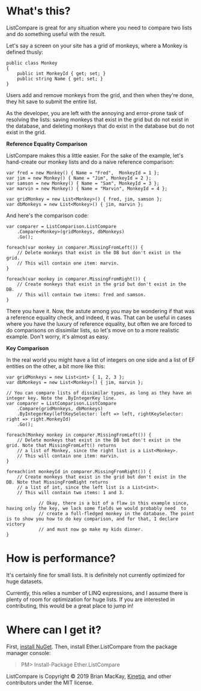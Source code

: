 What's this?
==============

ListCompare is great for any situation where you need to compare two lists and do something useful with the result. 

Let's say a screen on your site has a grid of monkeys, where a Monkey is defined thusly: 

    public class Monkey
    {
        public int MonkeyId { get; set; }
        public string Name { get; set; }
    }

Users add and remove monkeys from the grid, and then when they're done, they hit save to submit the entire list. 

As the developer, you are left with the annoying and error-prone task of resolving the lists: saving monkeys that exist in the grid but do not exist in the database, and deleting monkeys that do exist in the database but do not exist in the grid.

**Reference Equality Comparison**

ListCompare makes this a little easier. For the sake of the example, let's hand-create our monkey lists and do a naive reference comparison:  

	var fred = new Monkey() { Name = "Fred",  MonkeyId = 1 };
	var jim = new Monkey() { Name = "Jim", MonkeyId = 2 };
	var samson = new Monkey() { Name = "Sam", MonkeyId = 3 };
	var marvin = new Monkey() { Name = "Marvin", MonkeyId = 4 };

	var gridMonkey = new List<Monkey>() { fred, jim, samson }; 
	var dbMonkeys = new List<Monkey>() { jim, marvin };

And here's the comparison code:

	var comparer = ListComparison.ListCompare
		.Compare<Monkey>(gridMonkeys, dbMonkeys)
		.Go();

	foreach(var monkey in comparer.MissingFromLeft()) {
		// Delete monkeys that exist in the DB but don't exist in the grid.
		// This will contain one item: marvin. 
	}

	foreach(var monkey in comparer.MissingFromRight()) {
		// Create monkeys that exist in the grid but don't exist in the DB.
		// This will contain two items: fred and samson. 	
	}

There you have it. Now, the astute among you may be wondering if that was a reference equality check, and indeed, it was. That can be useful in cases where you have the luxury of reference equality, but often we are forced to do comparisons on dissimilar lists, so let's move on to a more realistic example. Don't worry, it's almost as easy.

**Key Comparison**

In the real world you might have a list of integers on one side and a list of EF entities on the other, a bit more like this:

	var gridMonkeys = new List<int> { 1, 2, 3 };
	var dbMonkeys = new List<Monkey>() { jim, marvin };

	// You can compare lists of dissimilar types, as long as they have an integer key. Note the .ByIntegerKey line.
	var comparer = ListComparison.ListCompare
		.Compare(gridMonkeys, dbMonkeys)
		.ByIntegerKey(leftKeySelector: left => left, rightKeySelector: right => right.MonkeyId)  
		.Go();

	foreach(Monkey monkey in comparer.MissingFromLeft()) {
		// Delete monkeys that exist in the DB but don't exist in the grid. Note that MissingFromLeft() returns 
		// a list of Monkey, since the right list is a List<Monkey>.
		// This will contain one item: marvin. 
	}

	foreach(int monkeyId in comparer.MissingFromRight()) {
		// Create monkeys that exist in the grid but don't exist in the DB. Note that MissingFromRight returns
		// a list of int, since the left list is a List<int>.
		// This will contain two items: 1 and 3.
    
                // Okay, there is a bit of a flaw in this example since, having only the key, we lack some fields we would probably need  to 
                // create a full-fledged monkey in the database. The point is to show you how to do key comparison, and for that, I declare victory
                // and must now go make my kids dinner.
	}

How is performance?
==============
It's certainly fine for small lists. It is definitely not currently optimized for huge datasets.

Currently, this relies a number of LINQ expressions, and I assume there is plenty of room for optimization for huge lists. If you are interested in contributing, this would be a great place to jump in!

Where can I get it?
==============

First, <a href="http://docs.nuget.org/docs/start-here/installing-nuget">install NuGet</a>. Then, install Ether.ListCompare from the package manager console:

>PM> Install-Package Ether.ListCompare

ListCompare is Copyright © 2019 Brian MacKay, <a href="getkinetiq.com">Kinetiq</a>, and other contributors under the MIT license.
